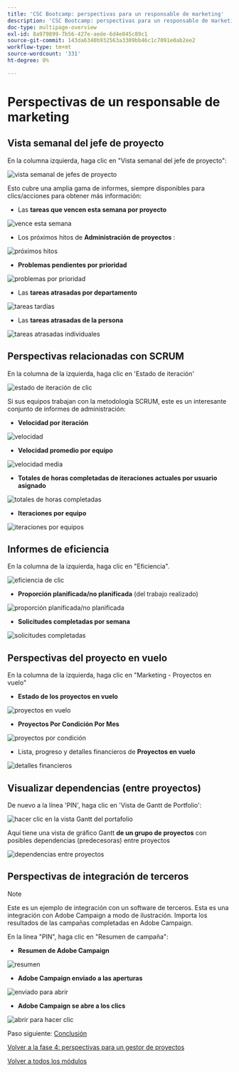 ```yaml
---
title: 'CSC Bootcamp: perspectivas para un responsable de marketing'
description: 'CSC Bootcamp: perspectivas para un responsable de marketing'
doc-type: multipage-overview
exl-id: 8a979899-7b56-427e-aede-6d4e045c89c1
source-git-commit: 143da6340b932563a3309bb46c1c7091e0ab2ee2
workflow-type: tm+mt
source-wordcount: '331'
ht-degree: 0%

---
```


# Perspectivas de un responsable de marketing

## Vista semanal del jefe de proyecto

En la columna izquierda, haga clic en &quot;Vista semanal del jefe de proyecto&quot;:

![vista semanal de jefes de proyecto](./images/weekly-view.png)

Esto cubre una amplia gama de informes, siempre disponibles para clics/acciones para obtener más información:

- Las **tareas que vencen esta semana por proyecto**

![vence esta semana](./images/tasks-due.png)

- Los próximos hitos de **Administración de proyectos** :

![próximos hitos](./images/upcoming-milestones.png)

- **Problemas pendientes por prioridad**

![problemas por prioridad](./images/open-issues.png)

- Las **tareas atrasadas por departamento**

![tareas tardías](./images/late-tasks.png)

- Las **tareas atrasadas de la persona**

![tareas atrasadas individuales](./images/individual-late-tasks.png)

## Perspectivas relacionadas con SCRUM

En la columna de la izquierda, haga clic en &#39;Estado de iteración&#39;

![estado de iteración de clic](./images/iteration-status.png)

Si sus equipos trabajan con la metodología SCRUM, este es un interesante conjunto de informes de administración:

- **Velocidad por iteración**

![velocidad](./images/velocity.png)

- **Velocidad promedio por equipo**

![velocidad media](./images/average-velocity.png)

- **Totales de horas completadas de iteraciones actuales por usuario asignado**

![totales de horas completadas](./images/iteration-status.png)

- **Iteraciones por equipo**

![iteraciones por equipos](./images/iterations-by-team.png)

## Informes de eficiencia

En la columna de la izquierda, haga clic en &quot;Eficiencia&quot;.

![eficiencia de clic](./images/efficiency.png)

- **Proporción planificada/no planificada** (del trabajo realizado)

![proporción planificada/no planificada](./images/planned-unplanned.png)

- **Solicitudes completadas por semana**

![solicitudes completadas](./images/completed-requests.png)

## Perspectivas del proyecto en vuelo

En la columna de la izquierda, haga clic en &quot;Marketing - Proyectos en vuelo&quot;

- **Estado de los proyectos en vuelo**

![proyectos en vuelo](./images/inflight-projects.png)

- **Proyectos Por Condición Por Mes**

![proyectos por condición](./images/project-by-condition.png)

- Lista, progreso y detalles financieros de **Proyectos en vuelo**

![detalles financieros](./images/inflights-projects.png)

## Visualizar dependencias (entre proyectos)

De nuevo a la línea &#39;PIN&#39;, haga clic en &#39;Vista de Gantt de Portfolio&#39;:

![hacer clic en la vista Gantt del portafolio](./images/gant-view.png)

Aquí tiene una vista de gráfico Gantt **de un grupo de proyectos** con posibles dependencias (predecesoras) entre proyectos

![dependencias entre proyectos](./images/gant-chart.png)

## Perspectivas de integración de terceros

>[!NOTE]
>
> Este es un ejemplo de integración con un software de terceros. Esta es una integración con Adobe Campaign a modo de ilustración. Importa los resultados de las campañas completadas en Adobe Campaign.

En la línea &quot;PIN&quot;, haga clic en &quot;Resumen de campaña&quot;:

- **Resumen de Adobe Campaign**

![resumen](./images/campaign-summary.png)

- **Adobe Campaign enviado a las aperturas**

![enviado para abrir](./images/sent-to-open.png)

- **Adobe Campaign se abre a los clics**

![abrir para hacer clic](./images/open-to-click.png)

Paso siguiente: [Conclusión](../../conclusion.md)

[Volver a la fase 4: perspectivas para un gestor de proyectos](./project-manager.md)

[Volver a todos los módulos](../../overview.md)
